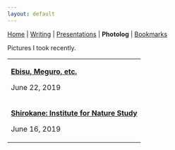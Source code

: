 ```yaml
---
layout: default
---
```


<a href="https://amitlan.github.io/">Home</a> | <a href="https://amitlan.github.io/">Writing</a> | <a href="https://amitlan.github.io/talks">Presentations</a> | <b>Photolog</b> | <a href="https://amitlan.github.io/bookmarks">Bookmarks</a>

Pictures I took recently.

<table>
  <tr>
    <td><p><a href="ebisu-meguro.html"><b>Ebisu, Meguro, etc.</b></a></p><p>June 22, 2019</p></td>
  </tr>
  <tr>
    <td><p><a href="shirokane.html"><b>Shirokane: Institute for Nature Study</b></a></p><p>June 16, 2019</p></td>
  </tr>
</table>
